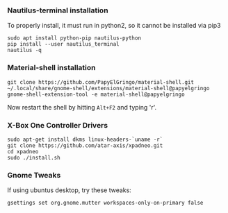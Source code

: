 ### Nautilus-terminal installation
To properly install, it must run in python2, so it cannot be installed via pip3

```
sudo apt install python-pip nautilus-python
pip install --user nautilus_terminal
nautilus -q
```

### Material-shell installation
```
git clone https://github.com/PapyElGringo/material-shell.git ~/.local/share/gnome-shell/extensions/material-shell@papyelgringo
gnome-shell-extension-tool -e material-shell@papyelgringo
```
Now restart the shell by hitting `Alt+F2` and typing 'r'.


### X-Box One Controller Drivers
```
sudo apt-get install dkms linux-headers-`uname -r`
git clone https://github.com/atar-axis/xpadneo.git
cd xpadneo
sudo ./install.sh
```
### Gnome Tweaks
If using ubuntus desktop, try these tweaks:
```
gsettings set org.gnome.mutter workspaces-only-on-primary false
```
